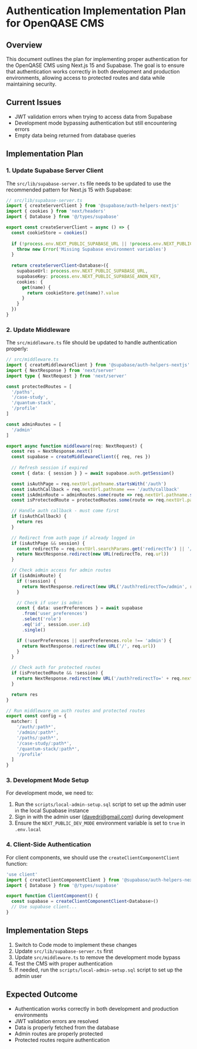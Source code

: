# Authentication Implementation Plan for OpenQASE CMS

## Overview

This document outlines the plan for implementing proper authentication for the OpenQASE CMS using Next.js 15 and Supabase. The goal is to ensure that authentication works correctly in both development and production environments, allowing access to protected routes and data while maintaining security.

## Current Issues

- JWT validation errors when trying to access data from Supabase
- Development mode bypassing authentication but still encountering errors
- Empty data being returned from database queries

## Implementation Plan

### 1. Update Supabase Server Client

The `src/lib/supabase-server.ts` file needs to be updated to use the recommended pattern for Next.js 15 with Supabase:

```typescript
// src/lib/supabase-server.ts
import { createServerClient } from '@supabase/auth-helpers-nextjs'
import { cookies } from 'next/headers'
import { Database } from '@/types/supabase'

export const createServerClient = async () => {
  const cookieStore = cookies()
  
  if (!process.env.NEXT_PUBLIC_SUPABASE_URL || !process.env.NEXT_PUBLIC_SUPABASE_ANON_KEY) {
    throw new Error('Missing Supabase environment variables')
  }
  
  return createServerClient<Database>({
    supabaseUrl: process.env.NEXT_PUBLIC_SUPABASE_URL,
    supabaseKey: process.env.NEXT_PUBLIC_SUPABASE_ANON_KEY,
    cookies: {
      get(name) {
        return cookieStore.get(name)?.value
      }
    }
  })
}
```

### 2. Update Middleware

The `src/middleware.ts` file should be updated to handle authentication properly:

```typescript
// src/middleware.ts
import { createMiddlewareClient } from '@supabase/auth-helpers-nextjs'
import { NextResponse } from 'next/server'
import type { NextRequest } from 'next/server'

const protectedRoutes = [
  '/paths',
  '/case-study',
  '/quantum-stack',
  '/profile'
]

const adminRoutes = [
  '/admin'
]

export async function middleware(req: NextRequest) {
  const res = NextResponse.next()
  const supabase = createMiddlewareClient({ req, res })
  
  // Refresh session if expired
  const { data: { session } } = await supabase.auth.getSession()

  const isAuthPage = req.nextUrl.pathname.startsWith('/auth')
  const isAuthCallback = req.nextUrl.pathname === '/auth/callback'
  const isAdminRoute = adminRoutes.some(route => req.nextUrl.pathname.startsWith(route))
  const isProtectedRoute = protectedRoutes.some(route => req.nextUrl.pathname.startsWith(route))

  // Handle auth callback - must come first
  if (isAuthCallback) {
    return res
  }

  // Redirect from auth page if already logged in
  if (isAuthPage && session) {
    const redirectTo = req.nextUrl.searchParams.get('redirectTo') || '/'
    return NextResponse.redirect(new URL(redirectTo, req.url))
  }

  // Check admin access for admin routes
  if (isAdminRoute) {
    if (!session) {
      return NextResponse.redirect(new URL('/auth?redirectTo=/admin', req.url))
    }

    // Check if user is admin
    const { data: userPreferences } = await supabase
      .from('user_preferences')
      .select('role')
      .eq('id', session.user.id)
      .single()

    if (!userPreferences || userPreferences.role !== 'admin') {
      return NextResponse.redirect(new URL('/', req.url))
    }
  }

  // Check auth for protected routes
  if (isProtectedRoute && !session) {
    return NextResponse.redirect(new URL('/auth?redirectTo=' + req.nextUrl.pathname, req.url))
  }

  return res
}

// Run middleware on auth routes and protected routes
export const config = {
  matcher: [
    '/auth/:path*',
    '/admin/:path*',
    '/paths/:path*',
    '/case-study/:path*',
    '/quantum-stack/:path*',
    '/profile'
  ]
}
```

### 3. Development Mode Setup

For development mode, we need to:

1. Run the `scripts/local-admin-setup.sql` script to set up the admin user in the local Supabase instance
2. Sign in with the admin user (davedri@gmail.com) during development
3. Ensure the `NEXT_PUBLIC_DEV_MODE` environment variable is set to `true` in `.env.local`

### 4. Client-Side Authentication

For client components, we should use the `createClientComponentClient` function:

```typescript
'use client'
import { createClientComponentClient } from '@supabase/auth-helpers-nextjs'
import { Database } from '@/types/supabase'

export function ClientComponent() {
  const supabase = createClientComponentClient<Database>()
  // Use supabase client...
}
```

## Implementation Steps

1. Switch to Code mode to implement these changes
2. Update `src/lib/supabase-server.ts` first
3. Update `src/middleware.ts` to remove the development mode bypass
4. Test the CMS with proper authentication
5. If needed, run the `scripts/local-admin-setup.sql` script to set up the admin user

## Expected Outcome

- Authentication works correctly in both development and production environments
- JWT validation errors are resolved
- Data is properly fetched from the database
- Admin routes are properly protected
- Protected routes require authentication